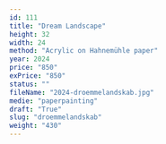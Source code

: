 ```yaml
---
id: 111
title: "Dream Landscape"
height: 32
width: 24
method: "Acrylic on Hahnemühle paper"
year: 2024
price: "850"
exPrice: "850"
status: ""
fileName: "2024-droemmelandskab.jpg"
medie: "paperpainting"
draft: "True"
slug: "droemmelandskab"
weight: "430"
---
```

